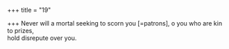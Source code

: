 +++
title = "19"

+++
Never will a mortal seeking to scorn you [=patrons], o you who are kin  to prizes,  
hold disrepute over you.  